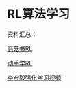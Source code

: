 # RL算法学习

资料汇总：

[磨菇书RL](https://datawhalechina.github.io/easy-rl/#/)

[动手学RL](https://hrl.boyuai.com/chapter/intro/)

[李宏毅强化学习视频](https://www.bilibili.com/video/BV1XP4y1d7Bk/?spm_id_from=333.337.search-card.all.click&vd_source=2befb976fa3f87fa95cb6dd24ac2ccdc)



